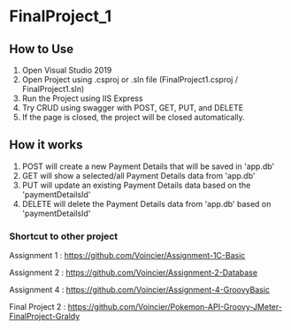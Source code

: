 # FinalProject_1

## How to Use

1. Open Visual Studio 2019
2. Open Project using .csproj or .sln file (FinalProject1.csproj / FinalProject1.sln)
3. Run the Project using IIS Express
4. Try CRUD using swagger with POST, GET, PUT, and DELETE
5. If the page is closed, the project will be closed automatically.

## How it works

1. POST will create a new Payment Details that will be saved in 'app.db'
2. GET will show a selected/all Payment Details data from 'app.db'
3. PUT will update an existing Payment Details data based on the 'paymentDetailsId'
4. DELETE will delete the Payment Details data from 'app.db' based on 'paymentDetailsId'

### Shortcut to other project

Assignment 1 : https://github.com/Voincier/Assignment-1C-Basic

Assignment 2 : https://github.com/Voincier/Assignment-2-Database

Assignment 4 : https://github.com/Voincier/Assignment-4-GroovyBasic

Final Project 2 : https://github.com/Voincier/Pokemon-API-Groovy-JMeter-FinalProject-Graldy
